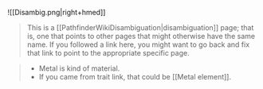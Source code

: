 ![[Disambig.png|right+hmed]] 



> This is a [[PathfinderWikiDisambiguation|disambiguation]] page; that is, one that points to other pages that might otherwise have the same name. If you followed a link here, you might want to go back and fix that link to point to the appropriate specific page.


> - Metal is kind of material.
> - If you came from trait link, that could be [[Metal element]].




